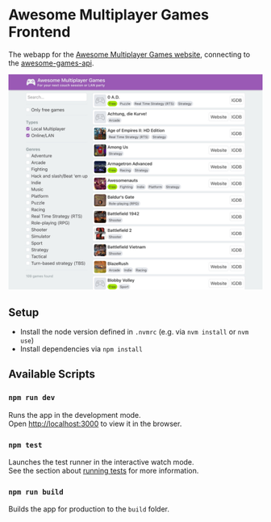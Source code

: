 # Awesome Multiplayer Games Frontend

The webapp for the [Awesome Multiplayer Games website](https://multiplayer.page), connecting to the [awesome-games-api](https://github.com/herrherrmann/awesome-games-api).

![Screenshot](./screenshot.jpg)

## Setup

- Install the node version defined in `.nvmrc` (e.g. via `nvm install` or `nvm use`)
- Install dependencies via `npm install`

## Available Scripts

### `npm run dev`

Runs the app in the development mode.<br />
Open [http://localhost:3000](http://localhost:3000) to view it in the browser.

### `npm test`

Launches the test runner in the interactive watch mode.<br />
See the section about [running tests](https://facebook.github.io/create-react-app/docs/running-tests) for more information.

### `npm run build`

Builds the app for production to the `build` folder.
